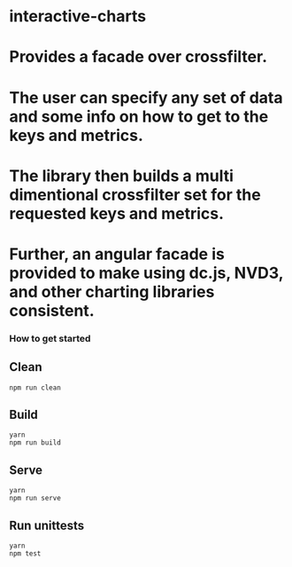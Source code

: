 # interactive-charts

# Provides a facade over crossfilter. 
# The user can specify any set of data and some info on how to get to the keys and metrics.
# The library then builds a multi dimentional crossfilter set for the requested keys and metrics. 
# Further, an angular facade is provided to make using dc.js, NVD3, and other charting libraries consistent.

### How to get started
## Clean
```
npm run clean
```
## Build 
```
yarn
npm run build
```
## Serve
```
yarn
npm run serve
```
## Run unittests 
```
yarn
npm test 
```
